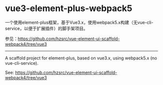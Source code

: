 # vue3-element-plus-webpack5

一个使用element-plus框架，基于Vue3.x，使用webpack5.x构建（无vue-cli-service，以便于扩展插件）的脚手架项目。

参见：https://github.com/hzsrc/vue-element-ui-scaffold-webpack4/tree/vue3

----
A scaffold project for element-plus, based on vue3.x, using webpack5.x (no vue-cli-service).

See: https://github.com/hzsrc/vue-element-ui-scaffold-webpack4/tree/vue3
